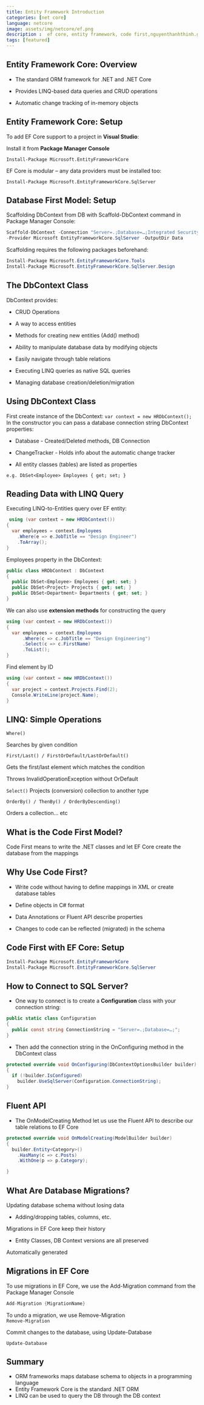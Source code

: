 ```yaml
---
title: Entity Framework Introduction
categories: [net core]
language: netcore
image: assets/img/netcore/ef.png
description :  ef core, entity framework, code first,nguyenthanhthinh.github.io
tags: [featured]
---
```

## Entity Framework Core: Overview

- The standard ORM framework for .NET and .NET Core

- Provides LINQ-based data queries and CRUD operations

- Automatic change tracking of in-memory objects

## Entity Framework Core: Setup

To add EF Core support to a project in **Visual Studio**:

Install it from **Package Manager Console**

```Install-Package Microsoft.EntityFrameworkCore```

EF Core is modular – any data providers must be installed too:

```Install-Package Microsoft.EntityFrameworkCore.SqlServer```

## Database First Model: Setup
Scaffolding DbContext from DB with Scaffold-DbContext command in Package Manager Console:

```cs
Scaffold-DbContext -Connection "Server=.;Database=…;Integrated Security=True"
-Provider Microsoft EntityFrameworkCore.SqlServer -OutputDir Data
```

Scaffolding requires the following packages beforehand:

```cs
Install-Package Microsoft.EntityFrameworkCore.Tools
Install-Package Microsoft.EntityFrameworkCore.SqlServer.Design
```

## The DbContext Class

DbContext provides:

- CRUD Operations

- A way to access entities

- Methods for creating new entities (Add() method)

- Ability to manipulate database data by modifying objects

- Easily navigate through table relations

- Executing LINQ queries as native SQL queries

- Managing database creation/deletion/migration

## Using DbContext Class

First create instance of the DbContext:
```var context = new HRDbContext();```
In the constructor you can pass a database connection string
DbContext properties:

- Database - Created/Deleted methods, DB Connection

- ChangeTracker - Holds info about the automatic change tracker

- All entity classes (tables) are listed as properties

```e.g. DbSet<Employee> Employees { get; set; }```

## Reading Data with LINQ Query

Executing LINQ-to-Entities query over EF entity:


```cs
 using (var context = new HRDbContext())
{
  var employees = context.Employees
    .Where(e => e.JobTitle == "Design Engineer")
    .ToArray();
}
```

Employees property in the DbContext:

```cs
public class HRDbContext : DbContext
{
  public DbSet<Employee> Employees { get; set; }
  public DbSet<Project> Projects { get; set; }
  public DbSet<Department> Departments { get; set; }
}

```

We can also use **extension methods** for constructing the query

```cs
using (var context = new HRDbContext())
{
  var employees = context.Employees
      .Where(c => c.JobTitle == "Design Engineering")
      .Select(c => c.FirstName)
      .ToList();
}

```

Find element by ID

```cs
using (var context = new HRDbContext())
{
  var project = context.Projects.Find(2);
  Console.WriteLine(project.Name);
}
```
## LINQ: Simple Operations

`Where()`

Searches by given condition

`First/Last() / FirstOrDefault/LastOrDefault()`

Gets the first/last element which matches the condition

Throws InvalidOperationException without OrDefault

`Select()`
Projects (conversion) collection to another type

`OrderBy() / ThenBy() / OrderByDescending()`

Orders a collection... etc

## What is the Code First Model?

Code First means to write the .NET classes and let EF Core create the database from the mappings


## Why Use Code First?

- Write code without having to define mappings in XML or create database tables

- Define objects in C# format

- Data Annotations or Fluent API describe properties

- Changes to code can be reflected (migrated) in the schema

## Code First with EF Core: Setup

```cs
Install-Package Microsoft.EntityFrameworkCore
Install-Package Microsoft.EntityFrameworkCore.SqlServer

```

## How to Connect to SQL Server?

- One way to connect is to create a **Configuration** class with your connection string:

```cs
public static class Configuration
{
  public const string ConnectionString = "Server=.;Database=…;";
}

```
- Then add the connection string in the OnConfiguring method in the DbContext class

```cs
protected override void OnConfiguring(DbContextOptionsBuilder builder)
{
  if (!builder.IsConfigured)
    builder.UseSqlServer(Configuration.ConnectionString);
}

```

## Fluent API

- The OnModelCreating Method let us use the Fluent API to describe our table relations to EF Core

```cs
protected override void OnModelCreating(ModelBuilder builder)
{
  builder.Entity<Category>()
    .HasMany(c => c.Posts)
    .WithOne(p => p.Category);

}

```

## What Are Database Migrations?

Updating database schema without losing data

 - Adding/dropping tables, columns, etc.

Migrations in EF Core keep their history 

 - Entity Classes, DB Context versions are all preserved

Automatically generated

## Migrations in EF Core

To use migrations in EF Core, we use the Add-Migration command from the Package Manager Console

```cs
Add-Migration {MigrationName}
 ```

 To undo a migration, we use Remove-Migration  
 ```Remove-Migration```

Commit changes to the database, using Update-Database

```Update-Database```

## Summary

- ORM frameworks maps database schema to objects in a programming language
- Entity Framework Core is the standard .NET ORM
- LINQ can be used to query the DB through the DB context







